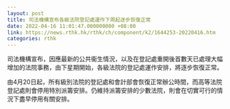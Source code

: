 ```yaml
---
layout: post
title: 司法機構宣布各級法院登記處運作下周起逐步恢復正常
date: 2022-04-16 11:01:47.000000000 +08:00
link: https://news.rthk.hk/rthk/ch/component/k2/1644253-20220416.htm
categories: rthk
---
```


司法機構宣布，因應最新的公共衞生情況，以及在登記處重開後首數天已處理大幅增加的法院事務，由下星期開始，各級法院的登記處運作安排，將逐步恢復正常。

由4月20日起，所有級別法院的登記處和會計部會恢復正常辦公時間，而高等法院登記處則會停用特別派籌安排。仍維持派籌安排的少數法院，則會在切實可行的情況下盡早停用有關安排。
